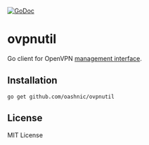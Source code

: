 [![GoDoc](https://godoc.org/github.com/nklizhe/ovpnutil?status.svg)](https://godoc.org/github.com/nklizhe/ovpnutil)

# ovpnutil

Go client for OpenVPN [management interface](https://openvpn.net/index.php/open-source/documentation/miscellaneous/79-management-interface.html).

## Installation

	go get github.com/oashnic/ovpnutil

## License

MIT License
